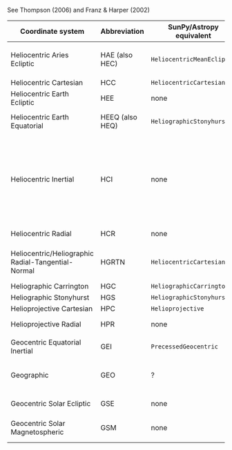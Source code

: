 See Thompson (2006) and Franz & Harper (2002)

| Coordinate system | Abbreviation | SunPy/Astropy equivalent | Notes |
| --- | --- | --- | --- |
| Heliocentric Aries Ecliptic | HAE (also HEC) | `HeliocentricMeanEcliptic` | If using an Astropy version before v3.2, use the misleadingly named `HeliocentricTrueEcliptic` |
| Heliocentric Cartesian | HCC | `HeliocentricCartesian` | |
| Heliocentric Earth Ecliptic | HEE | none | Z=Mean ecliptic north pole, X=Sun-Earth line |
| Heliocentric Earth Equatorial | HEEQ (also HEQ) | `HeliographicStonyhurst` | Specify the coordinate using `CartesianRepresentation` |
| Heliocentric Inertial | HCI | none | Z=Solar rotational axis, X=Solar ascending node on ecliptic; Heliocentric of Date (HCD) is the precessed version to the ecliptic of date; similar to the "de-tilted HCRS" frame that is used for internal calculations, but that one is not dynamical |
| Heliocentric Radial | HCR | none | Equivalent to HCC with a cylindrical representation |
| Heliocentric/Heliographic Radial-Tangential-Normal | HGRTN | `HeliocentricCartesian` | The axes are permuted, with HCC X, Y, Z equivalent respectively to HGRTN Y, Z, X|
| Heliographic Carrington | HGC | `HeliographicCarrington` | |
| Heliographic Stonyhurst | HGS | `HeliographicStonyhurst` | |
| Helioprojective Cartesian | HPC | `Helioprojective` | |
| Helioprojective Radial | HPR | none | Is to Heliocentric Radial what HPC is to HCC |
| | | |
| Geocentric Equatorial Inertial | GEI | `PrecessedGeocentric` | For Mean GEI, not for True GEI |
| Geographic | GEO | ? | Z=True geographic north pole, X=Intersection of Greenwich meridian and geographic equator |
| Geocentric Solar Ecliptic | GSE | none | Z=Mean ecliptic north pole, X=Earth-Sun line |
| Geocentric Solar Magnetospheric | GSM | none | Z=projection of northern dipole axis on GSE YZ plane, X=Earth–Sun line |